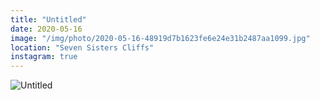 ```yaml
---
title: "Untitled"
date: 2020-05-16
image: "/img/photo/2020-05-16-48919d7b1623fe6e24e31b2487aa1099.jpg"
location: "Seven Sisters Cliffs"
instagram: true
---
```


![Untitled](/img/photo/2020-05-16-48919d7b1623fe6e24e31b2487aa1099.jpg)
